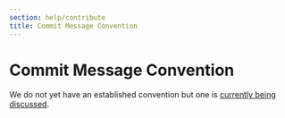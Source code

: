 ```yaml
---
section: help/contribute
title: Commit Message Convention
---
```


# Commit Message Convention

We do not yet have an established convention but one is [currently being discussed](https://www.notion.so/gitpod/Commit-Message-Convention-f1dac0d4dba6405c9086077c0fd65814).
